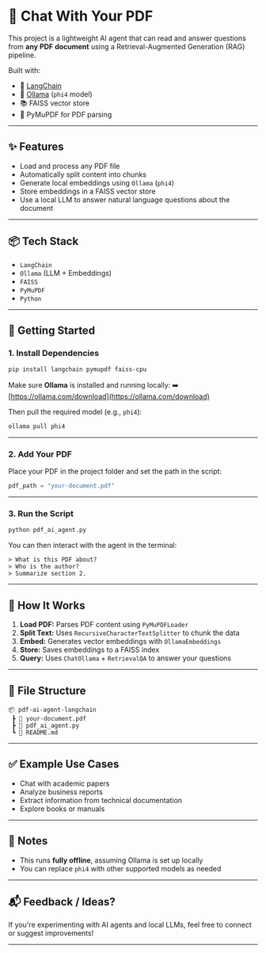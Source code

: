 
# 📄 Chat With Your PDF

This project is a lightweight AI agent that can read and answer questions from **any PDF document** using a Retrieval-Augmented Generation (RAG) pipeline.

Built with:
- 🧠 [LangChain](https://www.langchain.com/)
- 💬 [Ollama](https://ollama.com/) (`phi4` model)
- 📚 FAISS vector store
- 📄 PyMuPDF for PDF parsing

---

## ✨ Features

- Load and process any PDF file
- Automatically split content into chunks
- Generate local embeddings using `Ollama` (`phi4`)
- Store embeddings in a FAISS vector store
- Use a local LLM to answer natural language questions about the document

---

## 📦 Tech Stack

- `LangChain`
- `Ollama` (LLM + Embeddings)
- `FAISS`
- `PyMuPDF`
- `Python`

---

## 🚀 Getting Started

### 1. Install Dependencies

```bash
pip install langchain pymupdf faiss-cpu
````

Make sure **Ollama** is installed and running locally:
➡️ [https://ollama.com/download](https://ollama.com/download)

Then pull the required model (e.g., `phi4`):

```bash
ollama pull phi4
```

---

### 2. Add Your PDF

Place your PDF in the project folder and set the path in the script:

```python
pdf_path = "your-document.pdf"
```

---

### 3. Run the Script

```bash
python pdf_ai_agent.py
```

You can then interact with the agent in the terminal:

```
> What is this PDF about?
> Who is the author?
> Summarize section 2.
```

---

## 🧠 How It Works

1. **Load PDF:** Parses PDF content using `PyMuPDFLoader`
2. **Split Text:** Uses `RecursiveCharacterTextSplitter` to chunk the data
3. **Embed:** Generates vector embeddings with `OllamaEmbeddings`
4. **Store:** Saves embeddings to a FAISS index
5. **Query:** Uses `ChatOllama` + `RetrievalQA` to answer your questions

---

## 📁 File Structure

```
📦 pdf-ai-agent-langchain
 ┣ 📄 your-document.pdf
 ┣ 📄 pdf_ai_agent.py
 ┗ 📄 README.md
```

---

## ✅ Example Use Cases

* Chat with academic papers
* Analyze business reports
* Extract information from technical documentation
* Explore books or manuals

---

## 📌 Notes

* This runs **fully offline**, assuming Ollama is set up locally
* You can replace `phi4` with other supported models as needed

---

## 📬 Feedback / Ideas?

If you're experimenting with AI agents and local LLMs, feel free to connect or suggest improvements!

---





